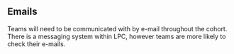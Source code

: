 ## Emails
Teams will need to be communicated with by e-mail throughout the cohort. There is a messaging system within LPC, however teams are more likely to check their e-mails.
